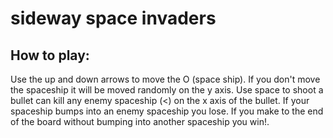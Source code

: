 # sideway space invaders
## How to play:
Use the up and down arrows to move the O (space ship).
If you don't move the spaceship it will be moved randomly on the y axis.
Use space to shoot a bullet can kill any enemy spaceship (<) on the x axis of the bullet.
If your spaceship bumps into an enemy spaceship you lose.
If you make to the end of the board without bumping into another spaceship you win!.
